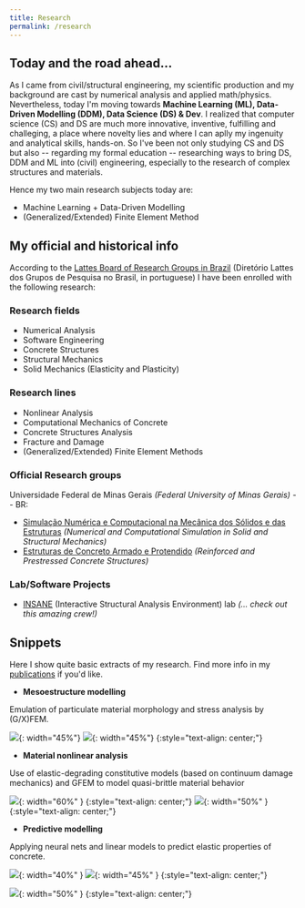 ```yaml
---
title: Research
permalink: /research
---
```


## Today and the road ahead...

As I came from civil/structural engineering, my scientific production and my background are cast by numerical analysis and applied math/physics. Nevertheless, today I'm moving towards __Machine Learning (ML), Data-Driven Modelling (DDM), Data Science (DS) & Dev__. I realized that computer science (CS) and DS are much more innovative, inventive, fulfilling and challeging, a place where novelty lies and where I can aplly my ingenuity and analytical skills, hands-on. So I've been not only studying CS and DS but also -- regarding my formal education -- researching ways to bring DS, DDM and ML into (civil) engineering, especially  to the research of complex structures and materials. 

Hence my two main research subjects today are:

- Machine Learning + Data-Driven Modelling
- (Generalized/Extended) Finite Element Method

## My official and historical info

According to the [Lattes Board of Research Groups in Brazil](http://dgp.cnpq.br/dgp/espelhorh/0047146290) (Diretório Lattes dos Grupos de Pesquisa no Brasil, in portuguese) I have been enrolled with the following research:

### Research fields

- Numerical Analysis
- Software Engineering
- Concrete Structures
- Structural Mechanics
- Solid Mechanics (Elasticity and Plasticity)

### Research lines

- Nonlinear Analysis
- Computational Mechanics of Concrete
- Concrete Structures Analysis
- Fracture and Damage
- (Generalized/Extended) Finite Element Methods

### Official Research groups

Universidade Federal de Minas Gerais _(Federal University of Minas Gerais)_ -- BR:

- [Simulação Numérica e Computacional na Mecânica dos Sólidos e das Estruturas](http://dgp.cnpq.br/dgp/espelhogrupo/8387689288548149) _(Numerical and Computational Simulation in Solid and Structural Mechanics)_
- [Estruturas de Concreto Armado e Protendido](http://dgp.cnpq.br/dgp/espelhogrupo/4209666505200276) _(Reinforced and Prestressed Concrete Structures)_

### Lab/Software Projects

- [INSANE](https://www.insane.dees.ufmg.br/en/home/) (Interactive Structural Analysis Environment) lab _(... check out this amazing crew!)_


## Snippets 

Here I show quite basic extracts of my research. Find more info in my [publications]({{site.url}}/publications) if you'd like.

- __Mesoestructure modelling__

Emulation of particulate material morphology and stress analysis by (G/X)FEM.

![](/images/heterog1.png){: width="45%"}
![](/images/heterog2.png){: width="45%"}
{:style="text-align: center;"}


- __Material nonlinear analysis__

Use of elastic-degrading constitutive models (based on continuum damage mechanics) and GFEM to model quasi-brittle material behavior

![](/images/nonlinear1.png){: width="60%" }
{:style="text-align: center;"}
![](/images/nonlinear2.png){: width="50%" }
{:style="text-align: center;"}

- __Predictive modelling__

Applying neural nets and linear models to predict elastic properties of concrete.

![](/images/nn1.png){: width="40%" }
![](/images/nn2.png){: width="45%" }
{:style="text-align: center;"}

![](/images/nn3.png){: width="50%" }
{:style="text-align: center;"}